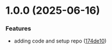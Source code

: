 # 1.0.0 (2025-06-16)


### Features

* adding code and setup repo ([174de10](https://github.com/intel/intel-ui-icons/commit/174de10d14ada1e45a69228b25685f0002c2bed8))
